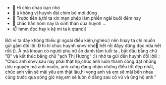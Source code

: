 - 👋 Hi chin chào bạn nhỏ
- 👀 à không vị huynh đài chim bé 
mới đúng
- 🌱 Trước tiên á,thì ta xin mạn phép làm phiền
ngài buổi đêm nay
- 💞️ chắc hẳn hôm nay là sinh thần của
huynh ...
- 📫 hmm đọc hay k kệ mi ta k qtam:))

<!---
huogdey/huogdey is a ✨ special ✨ repository because its `README.md` (this file) appears on your GitHub profile.
You can click the Preview link to take a look at your changes.
--->
 Bởi vì ta đây không thiếu gì ngoài điều kiện,nghèo:)
nên hnay ta chỉ muốn gửi gắm đôi lời :Đ 
hì hí chúc huynh snvv nhó💞 hết rồi đấyy
đừng đọc nữa
hết rồii:)).
 À mà khoan
có người phụ nữ ẩn danh tầm tuổi ta , bắt đầu bằng
chữ "B" và kết thúc bằng chữ "ạch Thị Hương" :))
nhờ ta gửi đến huynh đôi lờiii : "Chúc anh snvv,sau này
phải thật hp,chúc anh luôn thành công đạt những
ước nguyện mà anh muốn, anh xứng đáng nhận những
điều tốt đẹp nhất, chúc anh vẫn sẽ mãi yêu em
thật lâu,hi vọng anh và em sẽ mãi bên nhau
cùng bước qua sóng gió này,em sẽ luôn ở đằng sau
cổ vũ và ủng hộ anh."
